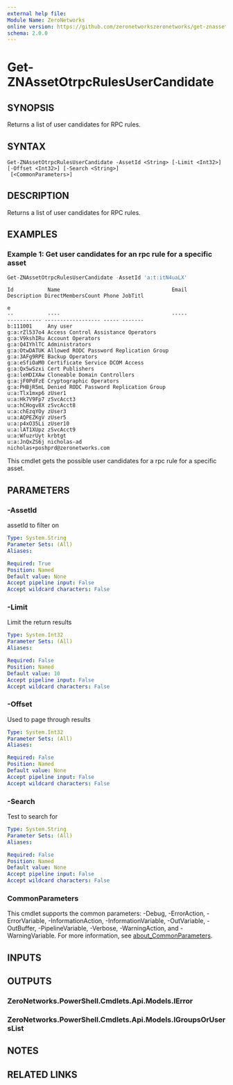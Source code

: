 ```yaml
---
external help file:
Module Name: ZeroNetworks
online version: https://github.com/zeronetworkszeronetworks/get-znassetotrpcrulesusercandidate
schema: 2.0.0
---
```


# Get-ZNAssetOtrpcRulesUserCandidate

## SYNOPSIS
Returns a list of user candidates for RPC rules.

## SYNTAX

```
Get-ZNAssetOtrpcRulesUserCandidate -AssetId <String> [-Limit <Int32>] [-Offset <Int32>] [-Search <String>]
 [<CommonParameters>]
```

## DESCRIPTION
Returns a list of user candidates for RPC rules.

## EXAMPLES

### Example 1: Get user candidates for an rpc rule for a specific asset
```powershell
Get-ZNAssetOtrpcRulesUserCandidate -AssetId 'a:t:itN4uaLX'        
```

```output
Id           Name                                    Email                             Description DirectMembersCount Phone JobTitl
                                                                                                                            e
--           ----                                    -----                             ----------- ------------------ ----- -------
b:111001     Any user                                                                                                              
g:a:rZl537o4 Access Control Assistance Operators                                                                                   
g:a:V9kshIRu Account Operators                                                                                                     
g:a:Q4IYhlTC Administrators                                                                                                        
g:a:OtwDATUK Allowed RODC Password Replication Group                                                                               
g:a:3AFg9RPE Backup Operators                                                                                                      
g:a:eSfiOaM0 Certificate Service DCOM Access                                                                                       
g:a:Qx5wSzxi Cert Publishers                                                                                                       
g:a:leHDIXAw Cloneable Domain Controllers                                                                                          
g:a:jF0PdFzE Cryptographic Operators                                                                                               
g:a:PHBjR5mL Denied RODC Password Replication Group                                                                                
u:a:Tlx1mxp6 zUser1                                                                                                                
u:a:Hk7V9Fp7 zSvcAcct3                                                                                                             
u:a:hCHogv8X zSvcAcct8                                                                                                             
u:a:chEzqYOy zUser3                                                                                                                
u:a:AQPEZKgV zUser5                                                                                                                
u:a:p4xO35Li zUser10                                                                                                               
u:a:lAT1XUpz zSvcAcct9                                                                                                             
u:a:WfuzrUyt krbtgt                                                                                                                
u:a:JnQxZS6j nicholas-ad                             nicholas+poshprd@zeronetworks.com      
```

This cmdlet gets the possible user candidates for a rpc rule for a specific asset.

## PARAMETERS

### -AssetId
assetId to filter on

```yaml
Type: System.String
Parameter Sets: (All)
Aliases:

Required: True
Position: Named
Default value: None
Accept pipeline input: False
Accept wildcard characters: False
```

### -Limit
Limit the return results

```yaml
Type: System.Int32
Parameter Sets: (All)
Aliases:

Required: False
Position: Named
Default value: 10
Accept pipeline input: False
Accept wildcard characters: False
```

### -Offset
Used to page through results

```yaml
Type: System.Int32
Parameter Sets: (All)
Aliases:

Required: False
Position: Named
Default value: None
Accept pipeline input: False
Accept wildcard characters: False
```

### -Search
Test to search for

```yaml
Type: System.String
Parameter Sets: (All)
Aliases:

Required: False
Position: Named
Default value: None
Accept pipeline input: False
Accept wildcard characters: False
```

### CommonParameters
This cmdlet supports the common parameters: -Debug, -ErrorAction, -ErrorVariable, -InformationAction, -InformationVariable, -OutVariable, -OutBuffer, -PipelineVariable, -Verbose, -WarningAction, and -WarningVariable. For more information, see [about_CommonParameters](http://go.microsoft.com/fwlink/?LinkID=113216).

## INPUTS

## OUTPUTS

### ZeroNetworks.PowerShell.Cmdlets.Api.Models.IError

### ZeroNetworks.PowerShell.Cmdlets.Api.Models.IGroupsOrUsersList

## NOTES

## RELATED LINKS

